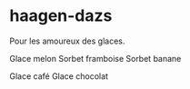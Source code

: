 # haagen-dazs
Pour les amoureux des glaces.

Glace melon
Sorbet framboise
Sorbet banane

Glace  café
Glace chocolat
